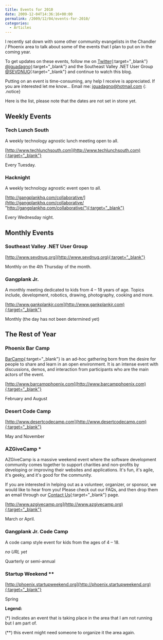 ```yaml
---
title: Events for 2010
date: 2009-12-04T14:36:16+00:00
permalink: /2009/12/04/events-for-2010/
categories:
  - Articles
---
```

I recently sat down with some other community evangelists in the Chandler / Phoenix area to talk about some of the events that I plan to put on in the coming year.

To get updates on these events, follow me on [Twitter](http://www.twitter.com){:target="_blank"} [@jguadagno](http://www.twitter.com/jguadagno){:target="_blank"} and the Southeast Valley .NET User Group [@SEVDNUG](http://www.twitter.com/sevdnug){:target="_blank"} and continue to watch this blog.

Putting on an event is time-consuming, any help I receive is appreciated.  If you are interested let me know… Email me: [jguadagno@hotmail.com](mailto:jguadagno@hotmail.com)
{: .notice}

Here is the list, please note that the dates are not set in stone yet.

## Weekly Events

### Tech Lunch South

A weekly technology agnostic lunch meeting open to all.

[http://www.techlunchsouth.com](http://www.techlunchsouth.com){:target="_blank"}

Every Tuesday.

### Hacknight

A weekly technology agnostic event open to all.

[http://gangplankhq.com/collaborative/](http://gangplankhq.com/collaborative/ "http://gangplankhq.com/collaborative/"){:target="_blank"}

Every Wednesday night.

## Monthly Events

### Southeast Valley .NET User Group

[http://www.sevdnug.org](http://www.sevdnug.org){:target="_blank"}

Monthly on the 4th Thursday of the month.

### Gangplank Jr.

A monthly meeting dedicated to kids from 4 – 18 years of age. Topics include, development, robotics, drawing, photography, cooking and more.

[http://www.gankplankjr.com](http://www.gankplankjr.com){:target="_blank"}

Monthly (the day has not been determined yet)

## The Rest of Year

### Phoenix Bar Camp

[BarCamp](http://www.barcamp.org/BarCamp){:target="_blank"} is an ad-hoc gathering born from the desire for people to share and learn in an open environment. It is an intense event with discussions, demos, and interaction from participants who are the main actors of the event.

[http://www.barcampphoenix.com](http://www.barcampphoenix.com){:target="_blank"}

February and August

### Desert Code Camp

[http://www.desertcodecamp.com](http://www.desertcodecamp.com){:target="_blank"}

May and November

### AZGiveCamp *

AZGiveCamp is a massive weekend event where the software development community comes together to support charities and non-profits by developing or improving their websites and applications. It's fun, it's agile, it's geeky, and it's good for the community.

If you are interested in helping out as a volunteer, organizer, or sponsor, we would like to hear from you! Please check out our FAQs, and then drop them an email through our [Contact Us](http://azgivecamp.giving.officelive.com/contactus.aspx){:target="_blank"} page.

[http://www.azgivecamp.org](http://www.azgivecamp.org){:target="_blank"}

March or April.

### Gangplank Jr. Code Camp

A code camp style event for kids from the ages of 4 – 18.

_no URL yet_

Quarterly or semi-annual

### Startup Weekend **

[http://phoenix.startupweekend.org](http://phoenix.startupweekend.org){:target="_blank"}

Spring

**Legend:**

(*) indicates an event that is taking place in the area that I am not running but I am part of.

(**) this event might need someone to organize it the area again.
